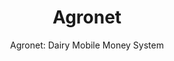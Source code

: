 ---
layout: project
tags: [SaaS, Mobile app, Payments]
thumbnail: "showcase_agronet.jpg"
description: "Agronet is a payment network that allows farmer to receive instant payment for the milk they sell."
subtitle: "Agronet: Dairy Mobile Money System"
title:  "Agronet"
slides:
- case-study-0.png
- case-study-1.png
- case-study-2.png
- case-study-3.png
- case-study-4.png
- case-study-5.png
- case-study-6.png
- case-study-7.png
- case-study-8.png
client: Agronet
partners: Palmhouse Dairies, Strathmore Business School, TRAC, Scales and Software
tasks: Market Survey and Research, Business modelling, App development, Web Development
project_url: http://agronet.zegetech.com
challenge: Dairy is the largest agricultural activity in Kenya and ranks highly in Africa. With the milk deficit still very high, you'd think that dairy farming would be profitable for all. Unfortunatley, for most smallholder farmers it hardly is. Agronet aims to address this through access to finance, information and markets for the smallholder dairy communities.
goals:
- Consectetur adipiscing elit
- Integer eget lorem vitae
- Lorem vitae elit
- Suscipit suscipit
solution: Lorem ipsum dolor sit amet, consectetur adipiscing elit. Morbi in leo turpis. Ut ex neque, cursus vulputate facilisis sed, tempor quis ligula. Pellentesque sodales sagittis fringilla. Praesent id enim ut orci pretium faucibus a et massa. Sed quis velit imperdiet. Aenean vulputate eleifend tellus. Aenean leo ligula, porttitor eu, consequat vitae, eleifend ac, enim. Aliquam lorem ante, dapibus in, viverra quis, feugiat a, tellus. Phasellus viverra nulla ut metus varius laoreet. Quisque rutrum. Aenean imperdiet. Etiam ultricies nisi vel augue.
results: Lorem ipsum dolor sit amet, consectetur adipiscing elit. Morbi in leo turpis. Ut ex neque, cursus vulputate facilisis sed, tempor quis ligula. Pellentesque sodales sagittis fringilla. Praesent id enim ut orci pretium faucibus a et massa.
testimonial: We had great experience working with Phasellus ut cursus tellus. Etiam ullamcorper varius diam, nec consequat dolor gravida non. Nullam commodo feugiat arcu, ut scelerisque nisl vulputate eget. Cras a euismod elit. Ut ex neque, cursus vulputate facilisis sed, tempor quis ligula. Pellentesque sodales sagittis fringilla.
testifier_image: client-ghoncheh.jpg
testifier_name: Ghoncheh Lee
testifier_role: Busines Development Manager
---
